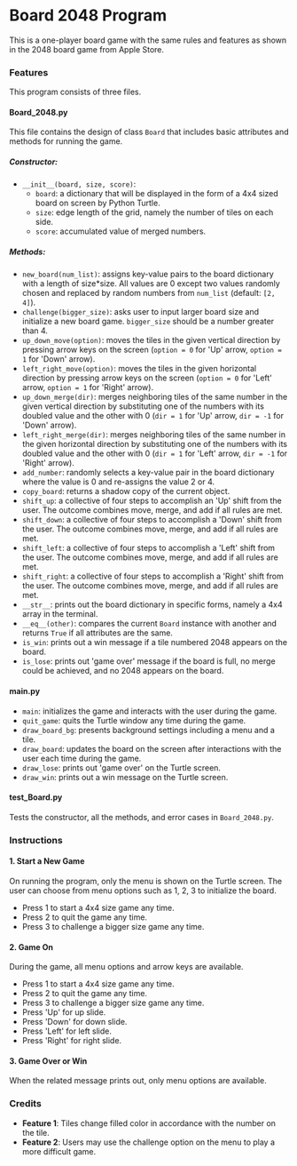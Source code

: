 # Board 2048 Program
This is a one-player board game with the same rules and features as shown in the 2048 board game from Apple Store. 

### Features
This program consists of three files.

#### Board_2048.py
This file contains the design of class `Board` that includes basic attributes and methods for running the game.

##### Constructor:
- `__init__(board, size, score)`:
  - `board`: a dictionary that will be displayed in the form of a 4x4 sized board on screen by Python Turtle.
  - `size`: edge length of the grid, namely the number of tiles on each side.
  - `score`: accumulated value of merged numbers.

##### Methods:
- `new_board(num_list)`: assigns key-value pairs to the board dictionary with a length of size*size. All values are 0 except two values randomly chosen and replaced by random numbers from `num_list` (default: `[2, 4]`).
- `challenge(bigger_size)`: asks user to input larger board size and initialize a new board game. `bigger_size` should be a number greater than 4.
- `up_down_move(option)`: moves the tiles in the given vertical direction by pressing arrow keys on the screen (`option = 0` for 'Up' arrow, `option = 1` for 'Down' arrow).
- `left_right_move(option)`: moves the tiles in the given horizontal direction by pressing arrow keys on the screen (`option = 0` for 'Left' arrow, `option = 1` for 'Right' arrow).
- `up_down_merge(dir)`: merges neighboring tiles of the same number in the given vertical direction by substituting one of the numbers with its doubled value and the other with 0 (`dir = 1` for 'Up' arrow, `dir = -1` for 'Down' arrow).
- `left_right_merge(dir)`: merges neighboring tiles of the same number in the given horizontal direction by substituting one of the numbers with its doubled value and the other with 0 (`dir = 1` for 'Left' arrow, `dir = -1` for 'Right' arrow).
- `add_number`: randomly selects a key-value pair in the board dictionary where the value is 0 and re-assigns the value 2 or 4.
- `copy_board`: returns a shadow copy of the current object.
- `shift_up`: a collective of four steps to accomplish an 'Up' shift from the user. The outcome combines move, merge, and add if all rules are met.
- `shift_down`: a collective of four steps to accomplish a 'Down' shift from the user. The outcome combines move, merge, and add if all rules are met.
- `shift_left`: a collective of four steps to accomplish a 'Left' shift from the user. The outcome combines move, merge, and add if all rules are met.
- `shift_right`: a collective of four steps to accomplish a 'Right' shift from the user. The outcome combines move, merge, and add if all rules are met.
- `__str__`: prints out the board dictionary in specific forms, namely a 4x4 array in the terminal.
- `__eq__(other)`: compares the current `Board` instance with another and returns `True` if all attributes are the same.
- `is_win`: prints out a win message if a tile numbered 2048 appears on the board.
- `is_lose`: prints out 'game over' message if the board is full, no merge could be achieved, and no 2048 appears on the board.

#### main.py
- `main`: initializes the game and interacts with the user during the game.
- `quit_game`: quits the Turtle window any time during the game.
- `draw_board_bg`: presents background settings including a menu and a tile.
- `draw_board`: updates the board on the screen after interactions with the user each time during the game.
- `draw_lose`: prints out 'game over' on the Turtle screen.
- `draw_win`: prints out a win message on the Turtle screen.

#### test_Board.py
Tests the constructor, all the methods, and error cases in `Board_2048.py`.

### Instructions

#### 1. Start a New Game
On running the program, only the menu is shown on the Turtle screen. The user can choose from menu options such as 1, 2, 3 to initialize the board.
- Press 1 to start a 4x4 size game any time.
- Press 2 to quit the game any time.
- Press 3 to challenge a bigger size game any time.

#### 2. Game On
During the game, all menu options and arrow keys are available.
- Press 1 to start a 4x4 size game any time.
- Press 2 to quit the game any time.
- Press 3 to challenge a bigger size game any time.
- Press 'Up' for up slide.
- Press 'Down' for down slide.
- Press 'Left' for left slide.
- Press 'Right' for right slide.

#### 3. Game Over or Win
When the related message prints out, only menu options are available.

### Credits

- **Feature 1**: Tiles change filled color in accordance with the number on the tile.
- **Feature 2**: Users may use the challenge option on the menu to play a more difficult game.
